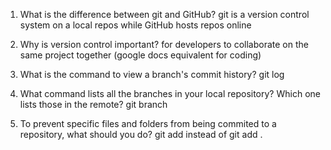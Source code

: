 1. What is the difference between git and GitHub?
git is a version control system on a local repos while GitHub hosts repos online


2. Why is version control important?
for developers to collaborate on the same project together (google docs equivalent for coding)

3. What is the command to view a branch's commit history?
git log

4. What command lists all the branches in your local repository? Which one lists those in the remote?
git branch

5. To prevent specific files and folders from being commited to a repository, what should you do?
git add <file path name> instead of git add .